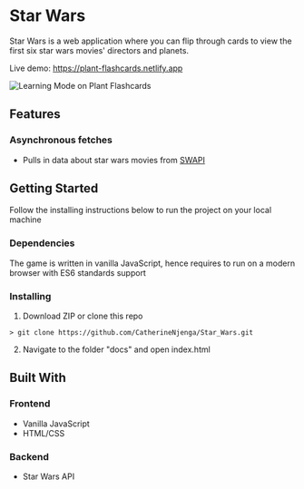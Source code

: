 Star Wars
========================

Star Wars is a web application where you can flip through cards to view the first six star wars movies' directors and planets.

Live demo: https://plant-flashcards.netlify.app

![Learning Mode on Plant Flashcards](https://i.imgur.com/F643LUN.png)

## Features

### Asynchronous fetches
* Pulls in data about star wars movies from [SWAPI](https://swapi.dev/)

## Getting Started

Follow the installing instructions below to run the project on your local machine

### Dependencies

The game is written in vanilla JavaScript, hence requires to run on a modern browser with ES6 standards support

### Installing

1. Download ZIP or clone this repo
```
> git clone https://github.com/CatherineNjenga/Star_Wars.git
```
2. Navigate to the folder "docs" and open index.html

## Built With

### Frontend

* Vanilla JavaScript
* HTML/CSS

### Backend

* Star Wars API
